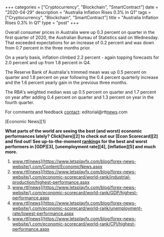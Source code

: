 +++
categories = ["Cryptocurrency", "Blockchain", "SmartContract"]
date = "2020-04-29"
description = "Australia Inflation Rises 0.3% In Q1"
tags = ["Cryptocurrency", "Blockchain", "SmartContract"]
title = "Australia Inflation Rises 0.3% In Q1"
type = "post"
+++

Overall consumer prices in Australia were up 0.3 percent on quarter in
the first quarter of 2020, the Australian Bureau of Statistics said on
Wednesday. That exceeded expectations for an increase of 0.2 percent and
was down from 0.7 percent in the three months prior.

On a yearly basis, inflation climbed 2.2 percent - again topping
forecasts for 2.0 percent and up from 1.8 percent in Q4.

The Reserve Bank of Australia's trimmed mean was up 0.5 percent on
quarter and 1.8 percent on year following the 0.4 percent quarterly
increase and the 1.6 percent yearly gain in the previous three months.

The RBA's weighted median was up 0.5 percent on quarter and 1.7 percent
on year after adding 0.4 percent on quarter and 1.3 percent on year in
the fourth quarter.

For comments and feedback [contact](https://www.playgroundfx.com/contact/): editorial@rtt[news](https://www.letsplayfx.com/blog/forex-news-website/).com

[Economic News][1]

 **What parts of the world are seeing the best (and worst) economic
performances lately? Click[here][2] to check out our [Econ Scorecard][2]
and find out! See up-to-the-moment [ranking](https://www.playgroundfx.com/blog/crypto-exchange-ranking/)s for the best and worst
performers in [GDP][3], [unemployment rate][4], [inflation][5] and much
more.**

   1. www.rtt[news](https://www.letsplayfx.com/blog/forex-news-website/).com/Content/EconomicNews.aspx
   2. www.rtt[news](https://www.letsplayfx.com/blog/forex-news-website/).com/economic-scorecard/world-rank/industrial-production/highest-performance.aspx
   3. www.rtt[news](https://www.letsplayfx.com/blog/forex-news-website/).com/economic-scorecard/world-rank/GDP/highest-performance.aspx
   4. www.rtt[news](https://www.letsplayfx.com/blog/forex-news-website/).com/economic-scorecard/world-rank/unemployment-rate/lowest-performance.aspx
   5. www.rtt[news](https://www.letsplayfx.com/blog/forex-news-website/).com/economic-scorecard/world-rank/CPI/highest-performance.aspx